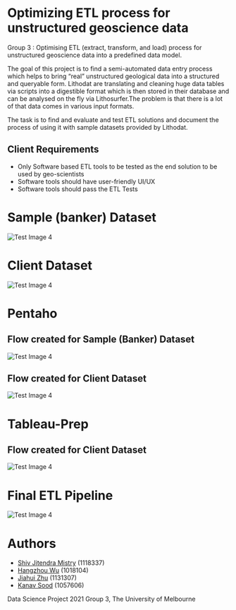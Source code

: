 # Optimizing ETL process for unstructured geoscience data 
Group 3 : Optimising ETL (extract, transform, and load) process for unstructured geoscience data into a predefined data model.

The goal of this project is to find a semi-automated data entry process which helps to bring “real” unstructured geological data into a structured and queryable form.  Lithodat are translating and cleaning huge data tables via scripts into a digestible format which is then stored in their database and can be analysed on the fly via Lithosurfer.The problem is that there is a lot of that data comes in various input formats.

The task is to find and evaluate and test ETL solutions and document the process of using it with sample datasets provided by Lithodat.

## Client Requirements
* Only Software based ETL tools to be tested as the end solution to be used by geo-scientists
* Software tools should have user-friendly UI/UX
* Software tools should pass the ETL Tests

# Sample (banker) Dataset
![Test Image 4](https://github.com/shivmistry605/MAST90106-Data-Science-Project-Group-3/blob/main/util/banker%20er%20diagram.png)

# Client Dataset
![Test Image 4](https://github.com/shivmistry605/MAST90106-Data-Science-Project-Group-3/blob/main/util/client%20ER%20diagram.png)


# Pentaho
## Flow created for Sample (Banker) Dataset
![Test Image 4](https://github.com/shivmistry605/MAST90106-Data-Science-Project-Group-3/blob/main/Pentaho/Pentaho%20banker%20dataset%20flow.png)

## Flow created for Client Dataset
![Test Image 4](https://github.com/shivmistry605/MAST90106-Data-Science-Project-Group-3/blob/main/Pentaho/Pentaho%20client%20dataset%20flow.png)

# Tableau-Prep
## Flow created for Client Dataset
![Test Image 4](https://github.com/shivmistry605/MAST90106-Data-Science-Project-Group-3/blob/main/Tableau/Tableau%20prep%20client%20flow%20old.png)


# Final ETL Pipeline
![Test Image 4](https://github.com/shivmistry605/MAST90106-Data-Science-Project-Group-3/blob/main/Tableau/Final%20ETL%20pipeline.png)

# Authors
* [Shiv Jitendra Mistry](https://github.com/shivmistry605) (1118337)
* [Hangzhou Wu](https://github.com/HanzoeWU) (1018104)
* [Jiahui Zhu](https://github.com/zjhbright) (1131307)
* [Kanav Sood](https://github.com/kanav-1390) (1057606)



Data Science Project 2021 Group 3, The University of Melbourne
